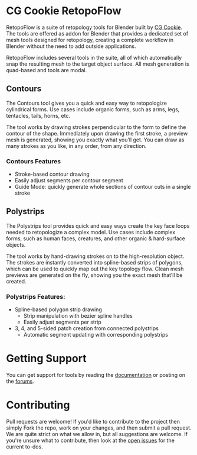 CG Cookie RetopoFlow
==========

RetopoFlow is a suite of retopology tools for Blender built by [CG Cookie](http://cgcookie.com). The tools are offered as addon for Blender that provides a dedicated set of mesh tools designed for retopology, creating a complete workflow in Blender without the need to add outside applications.

RetopoFlow includes several tools in the suite, all of which automatically snap the resulting mesh to the target object surface. All mesh generation is quad-based and tools are modal. 

## Contours
The Contours tool gives you a quick and easy way to retopologize cylindrical forms. Use cases include organic forms, such as arms, legs, tentacles, tails, horns, etc.

The tool works by drawing strokes perpendicular to the form to define the contour of the shape. Immediately upon drawing the first stroke, a preview mesh is generated, showing you exactly what you’ll get. You can draw as many strokes as you like, in any order, from any direction.

### Contours Features
 - Stroke-based contour drawing
 - Easily adjust segments per contour segment
 - Guide Mode: quickly generate whole sections of contour cuts in a single stroke

## Polystrips
The Polystrips tool provides quick and easy ways create the key face loops needed to retopologize a complex model. Use cases include complex forms, such as human faces, creatures, and other organic & hard-surface objects.

The tool works by hand-drawing strokes on to the high-resolution object. The strokes are instantly converted into spline-based strips of polygons, which can be used to quickly map out the key topology flow. Clean mesh previews are generated on the fly, showing you the exact mesh that’ll be created.

### Polystrips Features:
 - Spline-based polygon strip drawing
   - Strip manipulation with bezier spline handles
   - Easily adjust segments per strip
 - 3, 4, and 5-sided patch creation from connected polystrips
   - Automatic segment updating with corresponding polystrips


# Getting Support
You can get support for tools by reading the [documentation](http://cgcookiemarkets.com/blender/all-products/retopoflow/?view=docs) or posting on the [forums](http://cgcookiemarkets.com/blender/all-products/retopoflow/?view=support).

# Contributing
Pull requests are welcome! If you'd like to contribute to the project then simply Fork the repo, work on your changes, and then submit a pull request. We are quite strict on what we allow in, but all suggestions are welcome. If you're unsure what to contribute, then look at the [open issues](https://github.com/CGCookie/retopoflow/issues) for the current to-dos.